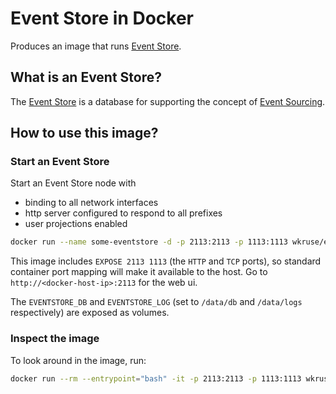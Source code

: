 # Event Store in Docker

Produces an image that runs [Event Store](http://geteventstore.com/).

## What is an Event Store?

The [Event Store](http://geteventstore.com/) is a database for supporting the concept of [Event Sourcing](http://martinfowler.com/eaaDev/EventSourcing.html).

## How to use this image?

### Start an Event Store

Start an Event Store node with
- binding to all network interfaces
- http server configured to respond to all prefixes
- user projections enabled

```bash
docker run --name some-eventstore -d -p 2113:2113 -p 1113:1113 wkruse/eventstore --ext-ip=0.0.0.0 --http-prefixes="http://*:2113/" --run-projections=all
```

This image includes `EXPOSE 2113 1113` (the `HTTP` and `TCP` ports), so standard container port mapping will make it available to the host. Go to `http://<docker-host-ip>:2113` for the web ui. 

The `EVENTSTORE_DB` and `EVENTSTORE_LOG` (set to `/data/db` and `/data/logs` respectively) are exposed as volumes.

### Inspect the image

To look around in the image, run:

```bash
docker run --rm --entrypoint="bash" -it -p 2113:2113 -p 1113:1113 wkruse/eventstore
```
